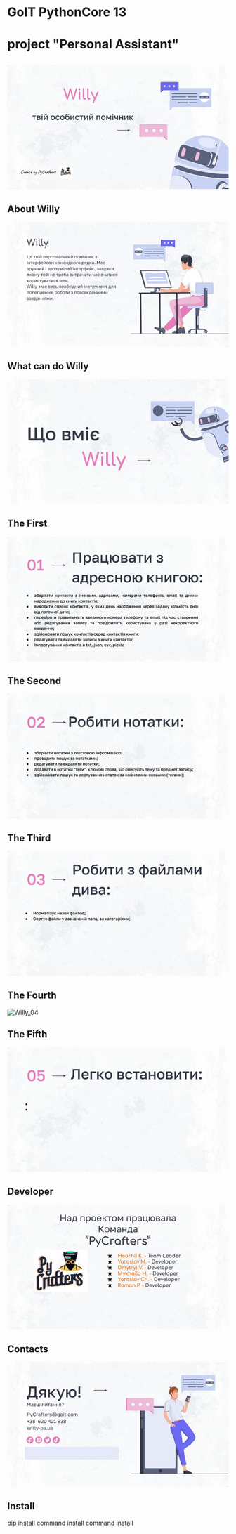 # GoIT PythonCore 13
# project "Personal Assistant"
##
![Willy_personal_assistance](img/slide_1.jpg)
## About Willy
![Willy_about](img/slide_2.jpg)
## What can do Willy
![Willy_what_can_do](img/slide_3.jpg)
## The First
![Willy_01](img/slide_4.jpg)
## The Second
![Willy_02](img/slide_5.jpg)
## The Third
![Willy_03](img/slide_6.jpg)
## The Fourth
![Willy_04](img/slide_7.jpg)
## The Fifth
![Willy_05](img/slide_8.jpg)
## Developer
![Willy_developers](img/slide_9.jpg)
## Contacts
![PyCrafters_contacts](img/slide_10.jpg)
## Install
pip install
command install
command install
